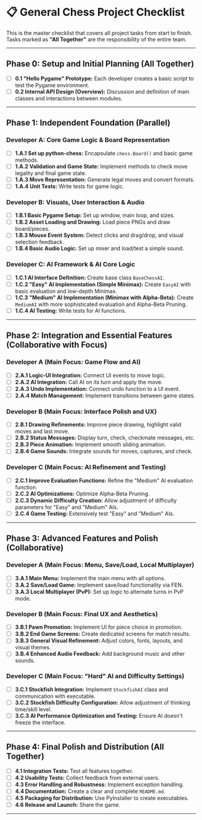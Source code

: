 # 📋 General Chess Project Checklist

This is the master checklist that covers all project tasks from start to finish.  
Tasks marked as **"All Together"** are the responsibility of the entire team.

---

## Phase 0: Setup and Initial Planning (**All Together**)

- [ ] **0.1 "Hello Pygame" Prototype:** Each developer creates a basic script to test the Pygame environment.
- [ ] **0.2 Internal API Design (Overview):** Discussion and definition of main classes and interactions between modules.

---

## Phase 1: Independent Foundation (Parallel)

### Developer A: Core Game Logic & Board Representation

- [ ] **1.A.1 Set up python-chess:** Encapsulate `chess.Board()` and basic game methods.
- [ ] **1.A.2 Validation and Game State:** Implement methods to check move legality and final game state.
- [ ] **1.A.3 Move Representation:** Generate legal moves and convert formats.
- [ ] **1.A.4 Unit Tests:** Write tests for game logic.

### Developer B: Visuals, User Interaction & Audio

- [ ] **1.B.1 Basic Pygame Setup:** Set up window, main loop, and sizes.
- [ ] **1.B.2 Asset Loading and Drawing:** Load piece PNGs and draw board/pieces.
- [ ] **1.B.3 Mouse Event System:** Detect clicks and drag/drop, and visual selection feedback.
- [ ] **1.B.4 Basic Audio Logic:** Set up mixer and load/test a simple sound.

### Developer C: AI Framework & AI Core Logic

- [ ] **1.C.1 AI Interface Definition:** Create base class `BaseChessAI`.
- [ ] **1.C.2 "Easy" AI Implementation (Simple Minimax):** Create `EasyAI` with basic evaluation and low-depth Minimax.
- [ ] **1.C.3 "Medium" AI Implementation (Minimax with Alpha-Beta):** Create `MediumAI` with more sophisticated evaluation and Alpha-Beta Pruning.
- [ ] **1.C.4 AI Testing:** Write tests for AI functions.

---

## Phase 2: Integration and Essential Features (Collaborative with Focus)

### Developer A (Main Focus: Game Flow and AI)

- [ ] **2.A.1 Logic-UI Integration:** Connect UI events to move logic.
- [ ] **2.A.2 AI Integration:** Call AI on its turn and apply the move.
- [ ] **2.A.3 Undo Implementation:** Connect undo function to a UI event.
- [ ] **2.A.4 Match Management:** Implement transitions between game states.

### Developer B (Main Focus: Interface Polish and UX)

- [ ] **2.B.1 Drawing Refinements:** Improve piece drawing, highlight valid moves and last move.
- [ ] **2.B.2 Status Messages:** Display turn, check, checkmate messages, etc.
- [ ] **2.B.3 Piece Animation:** Implement smooth sliding animation.
- [ ] **2.B.4 Game Sounds:** Integrate sounds for moves, captures, and check.

### Developer C (Main Focus: AI Refinement and Testing)

- [ ] **2.C.1 Improve Evaluation Functions:** Refine the "Medium" AI evaluation function.
- [ ] **2.C.2 AI Optimizations:** Optimize Alpha-Beta Pruning.
- [ ] **2.C.3 Dynamic Difficulty Creation:** Allow adjustment of difficulty parameters for "Easy" and "Medium" AIs.
- [ ] **2.C.4 Game Testing:** Extensively test "Easy" and "Medium" AIs.

---

## Phase 3: Advanced Features and Polish (Collaborative)

### Developer A (Main Focus: Menu, Save/Load, Local Multiplayer)

- [ ] **3.A.1 Main Menu:** Implement the main menu with all options.
- [ ] **3.A.2 Save/Load Game:** Implement save/load functionality via FEN.
- [ ] **3.A.3 Local Multiplayer (PvP):** Set up logic to alternate turns in PvP mode.

### Developer B (Main Focus: Final UX and Aesthetics)

- [ ] **3.B.1 Pawn Promotion:** Implement UI for piece choice in promotion.
- [ ] **3.B.2 End Game Screens:** Create dedicated screens for match results.
- [ ] **3.B.3 General Visual Refinement:** Adjust colors, fonts, layouts, and visual themes.
- [ ] **3.B.4 Enhanced Audio Feedback:** Add background music and other sounds.

### Developer C (Main Focus: "Hard" AI and Difficulty Settings)

- [ ] **3.C.1 Stockfish Integration:** Implement `StockfishAI` class and communication with executable.
- [ ] **3.C.2 Stockfish Difficulty Configuration:** Allow adjustment of thinking time/skill level.
- [ ] **3.C.3 AI Performance Optimization and Testing:** Ensure AI doesn't freeze the interface.

---

## Phase 4: Final Polish and Distribution (**All Together**)

- [ ] **4.1 Integration Tests:** Test all features together.
- [ ] **4.2 Usability Tests:** Collect feedback from external users.
- [ ] **4.3 Error Handling and Robustness:** Implement exception handling.
- [ ] **4.4 Documentation:** Create a clear and complete `README.md`.
- [ ] **4.5 Packaging for Distribution:** Use PyInstaller to create executables.
- [ ] **4.6 Release and Launch:** Share the game.

---